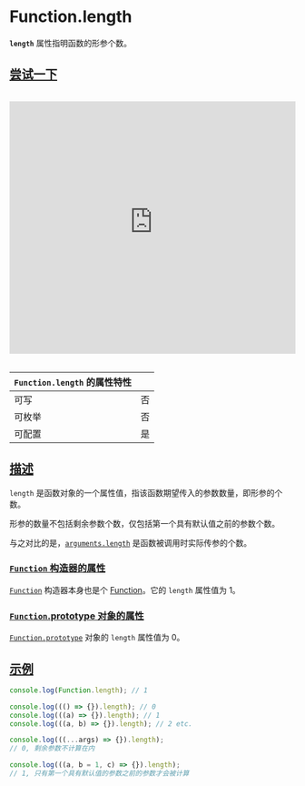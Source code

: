 # Function.length

**`length`** 属性指明函数的形参个数。

## [尝试一下](https://developer.mozilla.org/zh-CN/docs/Web/JavaScript/Reference/Global_Objects/Function/length#尝试一下)

<iframe class="interactive is-js-height" height="200" src="https://interactive-examples.mdn.mozilla.net/pages/js/function-length.html" title="MDN Web Docs Interactive Example" loading="lazy" data-readystate="complete" style="box-sizing: border-box; border: 0px; max-width: 100%; width: 755px; background-color: var(--background-secondary); border-radius: var(--elem-radius); color: var(--text-primary); height: 444px; margin: 1rem 0px; padding: 0px;"></iframe>

| `Function.length` 的属性特性 |      |
| :--------------------------- | ---- |
| 可写                         | 否   |
| 可枚举                       | 否   |
| 可配置                       | 是   |

## [描述](https://developer.mozilla.org/zh-CN/docs/Web/JavaScript/Reference/Global_Objects/Function/length#描述)

`length` 是函数对象的一个属性值，指该函数期望传入的参数数量，即形参的个数。

形参的数量不包括剩余参数个数，仅包括第一个具有默认值之前的参数个数。

与之对比的是，[`arguments.length`](https://developer.mozilla.org/zh-CN/docs/Web/JavaScript/Reference/Functions/arguments/length) 是函数被调用时实际传参的个数。

### [`Function` 构造器的属性](https://developer.mozilla.org/zh-CN/docs/Web/JavaScript/Reference/Global_Objects/Function/length#function_构造器的属性)

[`Function`](https://developer.mozilla.org/zh-CN/docs/Web/JavaScript/Reference/Global_Objects/Function) 构造器本身也是个 [Function](https://developer.mozilla.org/zh-CN/docs/Web/JavaScript/Reference/Global_Objects/Function)。它的 `length` 属性值为 1。

### [`Function`.prototype 对象的属性](https://developer.mozilla.org/zh-CN/docs/Web/JavaScript/Reference/Global_Objects/Function/length#function.prototype_对象的属性)

[`Function.prototype`](https://developer.mozilla.org/zh-CN/docs/Web/JavaScript/Reference/Global_Objects/Function/prototype) 对象的 `length` 属性值为 0。

## [示例](https://developer.mozilla.org/zh-CN/docs/Web/JavaScript/Reference/Global_Objects/Function/length#示例)

```js
console.log(Function.length); // 1

console.log((() => {}).length); // 0
console.log(((a) => {}).length); // 1
console.log(((a, b) => {}).length); // 2 etc.

console.log(((...args) => {}).length);
// 0, 剩余参数不计算在内

console.log(((a, b = 1, c) => {}).length);
// 1, 只有第一个具有默认值的参数之前的参数才会被计算
```